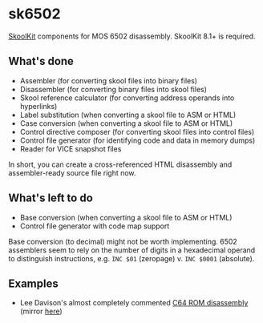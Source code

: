 sk6502
======
[SkoolKit](https://github.com/skoolkid/skoolkit) components for MOS 6502
disassembly. SkoolKit 8.1+ is required.

What's done
-----------
* Assembler (for converting skool files into binary files)
* Disassembler (for converting binary files into skool files)
* Skool reference calculator (for converting address operands into hyperlinks)
* Label substitution (when converting a skool file to ASM or HTML)
* Case conversion (when converting a skool file to ASM or HTML)
* Control directive composer (for converting skool files into control files)
* Control file generator (for identifying code and data in memory dumps)
* Reader for VICE snapshot files

In short, you can create a cross-referenced HTML disassembly and
assembler-ready source file right now.

What's left to do
-----------------
* Base conversion (when converting a skool file to ASM or HTML)
* Control file generator with code map support

Base conversion (to decimal) might not be worth implementing. 6502 assemblers
seem to rely on the number of digits in a hexadecimal operand to distinguish
instructions, e.g. `INC $01` (zeropage) v. `INC $0001` (absolute).

Examples
--------
* Lee Davison's almost completely commented [C64 ROM disassembly](https://skoolkid.github.io/sk6502/c64rom/) (mirror [here](https://skoolkid.gitlab.io/sk6502/c64rom/))

